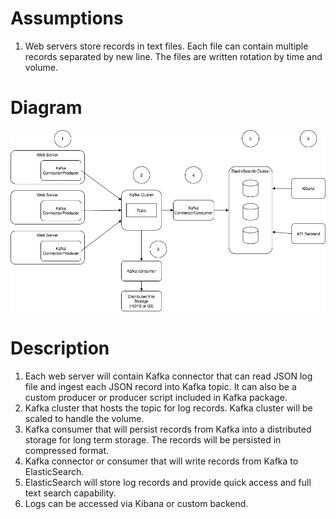 # Assumptions
1. Web servers store records in text files. Each file can contain multiple records separated by new line. The files are written rotation by time and volume.

# Diagram
![Diagram](Diagram.jpg?raw=true "Diagram")

# Description
1. Each web server will contain Kafka connector that can read JSON log file  and ingest each JSON record into Kafka topic. It can also be a custom producer or producer script included in Kafka package.
2. Kafka cluster that hosts the topic for log records. Kafka cluster will be scaled to handle the volume.
3. Kafka consumer that will persist records from Kafka into a distributed storage for long term storage. The records will be persisted in compressed format.
4. Kafka connector or consumer that will write records from Kafka to ElasticSearch.
5. ElasticSearch will store log records and provide quick access and full text search capability.
6. Logs can be accessed via Kibana or custom backend.
